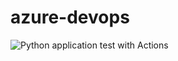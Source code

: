 # azure-devops

![Python application test with Actions](https://github.com/kishanp8/azure-devops/workflows/Python%20application%20test%20with%20Actions/badge.svg)
